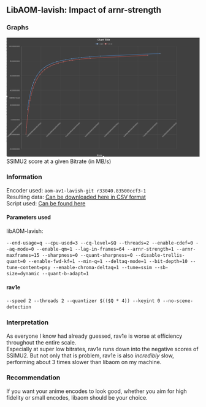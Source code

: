 ## LibAOM-lavish: Impact of arnr-strength
### Graphs

![Graph](./graph.png)
SSIMU2 score at a given Bitrate (in MB/s)

### Information
Encoder used: `aom-av1-lavish-git r33040.83500ccf3-1`  
Resulting data: [Can be downloaded here in CSV format](./data.csv)  
Script used: [Can be found here](./run-test.sh)  

#### Parameters used
libAOM-lavish:
```
--end-usage=q --cpu-used=3 --cq-level=$Q --threads=2 --enable-cdef=0 --aq-mode=0 --enable-qm=1 --lag-in-frames=64 --arnr-strength=1 --arnr-maxframes=15 --sharpness=0 --quant-sharpness=0 --disable-trellis-quant=0 --enable-fwd-kf=1 --min-q=1 --deltaq-mode=1 --bit-depth=10 --tune-content=psy --enable-chroma-deltaq=1 --tune=ssim --sb-size=dynamic --quant-b-adapt=1
```
#### rav1e
```
--speed 2 --threads 2 --quantizer $(($Q * 4)) --keyint 0 --no-scene-detection
```

### Interpretation
As everyone I know had already guessed, rav1e is worse at efficiency throughout the entire scale.  
Especially at super low bitrates, rav1e runs down into the negative scores of SSIMU2. But not only that is  problem, rav1e is also *incredibly* slow, performing about 3 times slower than libaom on my machine.

### Recommendation
If you want your anime encodes to look good, whether you aim for high fidelity or small encodes, libaom should be your choice.